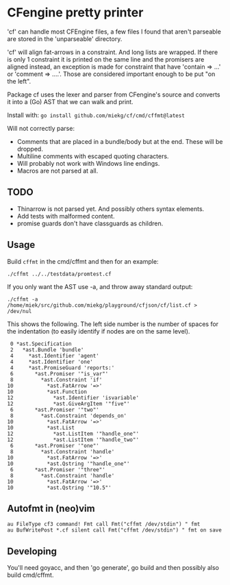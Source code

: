 # CFengine pretty printer

'cf' can handle most CFEngine files, a few files I found that aren't parseable are stored in the
'unparseable' directory.

'cf' will align fat-arrows in a constraint. And long lists are wrapped. If there is only 1
constraint it is printed on the same line and the promisers are aligned instead, an exception is
made for constraint that have 'contain => ...' or 'comment => ....'. Those are considered important
enough to be put "on the left".

Package cf uses the lexer and parser from CFengine's source and converts it into a (Go) AST that we
can walk and print.

Install with: `go install github.com/miekg/cf/cmd/cffmt@latest`

Will not correctly parse:

- Comments that are placed in a bundle/body but at the end. These will be dropped.
- Multiline comments with escaped quoting characters.
- Will probably not work with Windows line endings.
- Macros are not parsed at all.

## TODO

- Thinarrow is not parsed yet. And possibly others syntax elements.
- Add tests with malformed content.
- promise guards don't have classguards as children.

## Usage

Build `cffmt` in the cmd/cffmt and then for an example:

    ./cffmt ../../testdata/promtest.cf

If you only want the AST use -a, and throw away standard output:

    ./cffmt -a /home/miek/src/github.com/miekg/playground/cfjson/cf/list.cf > /dev/nul

This shows the following. The left side number is the number of spaces for the indentation (to
easily identify if nodes are on the same level).

~~~
 0 *ast.Specification
 2   *ast.Bundle 'bundle'
 4     *ast.Identifier 'agent'
 4     *ast.Identifier 'one'
 4     *ast.PromiseGuard 'reports:'
 6       *ast.Promiser '"is_var"'
 8         *ast.Constraint 'if'
10           *ast.FatArrow '=>'
10           *ast.Function
12             *ast.Identifier 'isvariable'
12             *ast.GiveArgItem '"five"'
 6       *ast.Promiser '"two"'
 8         *ast.Constraint 'depends_on'
10           *ast.FatArrow '=>'
10           *ast.List
12             *ast.ListItem '"handle_one"'
12             *ast.ListItem '"handle_two"'
 6       *ast.Promiser '"one"'
 8         *ast.Constraint 'handle'
10           *ast.FatArrow '=>'
10           *ast.Qstring '"handle_one"'
 6       *ast.Promiser '"three"'
 8         *ast.Constraint 'handle'
10           *ast.FatArrow '=>'
10           *ast.Qstring '"10.5"'
~~~

## Autofmt in (neo)vim

~~~
au FileType cf3 command! Fmt call Fmt("cffmt /dev/stdin") " fmt
au BufWritePost *.cf silent call Fmt("cffmt /dev/stdin") " fmt on save
~~~

## Developing

You'll need goyacc, and then 'go generate', go build and then possibly also build cmd/cffmt.
